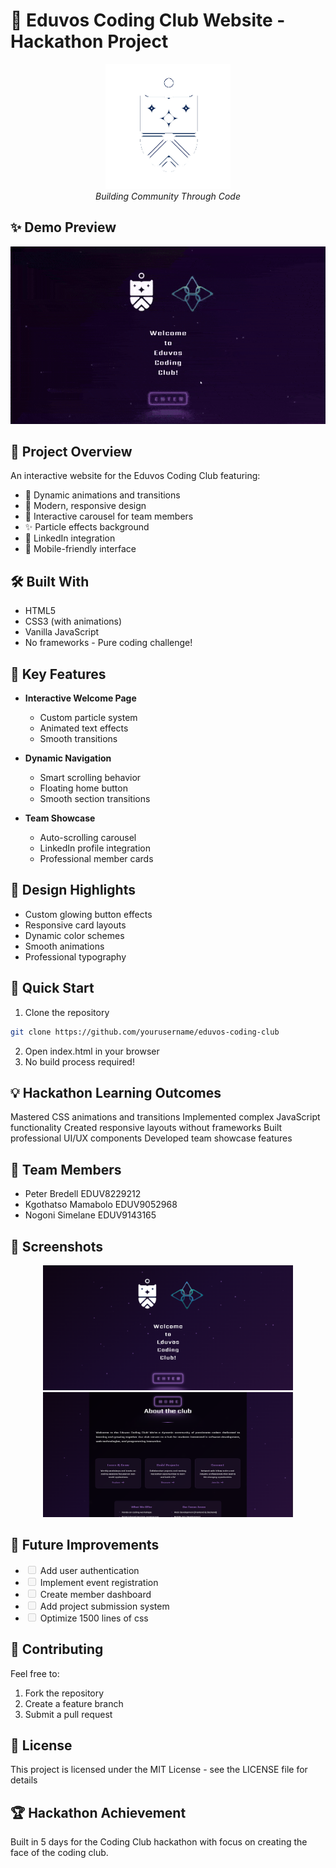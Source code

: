 # 🚀 Eduvos Coding Club Website - Hackathon Project

<p align="center">
  <img src="images/EduvosLogo.png" width="200" alt="Eduvos Logo"/>
  <br>
  <em>Building Community Through Code</em>
</p>

## ✨ Demo Preview
<div align="center">
    <img src="demo/demo-video.gif" alt="Website Demo" width="640"/>  
</div>

## 🎯 Project Overview
An interactive website for the Eduvos Coding Club featuring:
- 🌟 Dynamic animations and transitions
- 🎨 Modern, responsive design
- 🔄 Interactive carousel for team members
- ✨ Particle effects background
- 🔗 LinkedIn integration
- 📱 Mobile-friendly interface

## 🛠️ Built With
- HTML5
- CSS3 (with animations)
- Vanilla JavaScript
- No frameworks - Pure coding challenge!

## 🌈 Key Features
- **Interactive Welcome Page**
  - Custom particle system
  - Animated text effects
  - Smooth transitions

- **Dynamic Navigation**
  - Smart scrolling behavior
  - Floating home button
  - Smooth section transitions

- **Team Showcase**
  - Auto-scrolling carousel
  - LinkedIn profile integration
  - Professional member cards

## 🎨 Design Highlights
- Custom glowing button effects
- Responsive card layouts
- Dynamic color schemes
- Smooth animations
- Professional typography

## 🚀 Quick Start
1. Clone the repository
```bash
git clone https://github.com/yourusername/eduvos-coding-club
```
2. Open index.html in your browser
3. No build process required!

## 💡 Hackathon Learning Outcomes
Mastered CSS animations and transitions
Implemented complex JavaScript functionality
Created responsive layouts without frameworks
Built professional UI/UX components
Developed team showcase features

## 👥 Team Members
- Peter Bredell EDUV8229212
- Kgothatso Mamabolo  EDUV9052968
- Nogoni Simelane EDUV9143165

## 📸 Screenshots
<p align="center"> <img src="images/homescreen.PNG" width="400" alt="Welcome Page"/> <img src="images/About.PNG" width="400" alt="About Section"/> </p>

## 🔮 Future Improvements
- <input disabled="" type="checkbox"> Add user authentication
- <input disabled="" type="checkbox"> Implement event registration
- <input disabled="" type="checkbox"> Create member dashboard
- <input disabled="" type="checkbox"> Add project submission system
- <input disabled="" type="checkbox"> Optimize 1500 lines of css 

## 🤝 Contributing
Feel free to:

1. Fork the repository
2. Create a feature branch
3. Submit a pull request

## 📝 License
This project is licensed under the MIT License - see the LICENSE file for details

## 🏆 Hackathon Achievement
Built in 5 days for the Coding Club hackathon with focus on creating the face of the coding club.
